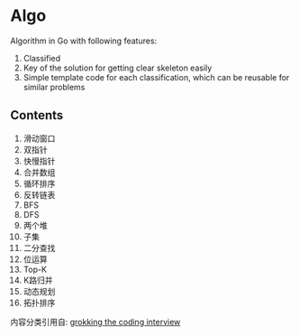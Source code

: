 # Algo
Algorithm in Go with following features:
1. Classified
2. Key of the solution for getting clear skeleton easily
3. Simple template code for each classification, which can be reusable for similar problems

## Contents
1. 滑动窗口
2. 双指针
3. 快慢指针
4. 合并数组
5. 循环排序
6. 反转链表
7. BFS
8. DFS
9. 两个堆
10. 子集
11. 二分查找
12. 位运算
13. Top-K
14. K路归并
15. 动态规划
16. 拓扑排序

内容分类引用自: [grokking the coding interview](https://www.educative.io/courses/grokking-the-coding-intervie)